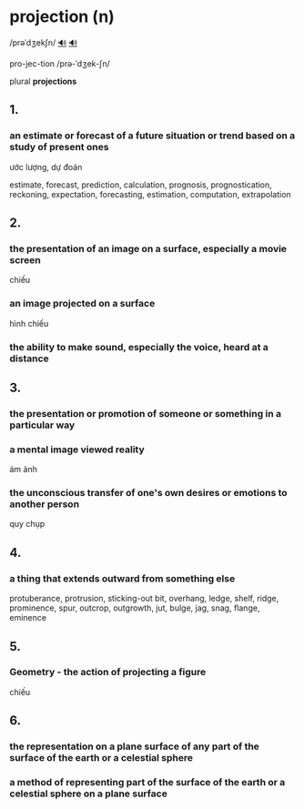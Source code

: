 # projection (n)

/prəˈdʒekʃn/ [🔊](https://www.oxfordlearnersdictionaries.com/media/english/uk_pron/p/pro/proje/projection__gb_2.mp3) [🔊](https://www.oxfordlearnersdictionaries.com/media/english/us_pron/p/pro/proje/projection__us_1.mp3)

pro-jec-tion /prə-ˈdʒek-ʃn/

plural **projections**

## 1.

### an estimate or forecast of a future situation or trend based on a study of present ones

ước lượng, dự đoán

estimate, forecast, prediction, calculation, prognosis, prognostication, reckoning, expectation, forecasting, estimation, computation, extrapolation

## 2.

### the presentation of an image on a surface, especially a movie screen

chiếu

### an image projected on a surface

hình chiếu

### the ability to make sound, especially the voice, heard at a distance

## 3.

### the presentation or promotion of someone or something in a particular way

### a mental image viewed reality

ám ảnh

### the unconscious transfer of one's own desires or emotions to another person

quy chụp

## 4.

### a thing that extends outward from something else

protuberance, protrusion, sticking-out bit, overhang, ledge, shelf, ridge, prominence, spur, outcrop, outgrowth, jut, bulge, jag, snag, flange, eminence

## 5.

### Geometry - the action of projecting a figure

chiếu 

## 6.

### the representation on a plane surface of any part of the surface of the earth or a celestial sphere

### a method of representing part of the surface of the earth or a celestial sphere on a plane surface